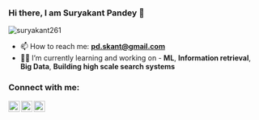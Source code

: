### Hi there, I am Suryakant Pandey 👋

<p align="left"> <img src="https://komarev.com/ghpvc/?username=suryakant261&label=Profile%20views&color=0e75b6&style=flat" alt="suryakant261" /> </p>

- 📫 How to reach me: **pd.skant@gmail.com**
- 👨‍💻 I’m currently learning and working on - **ML**, **Information retrieval**, **Big Data**, **Building high scale search systems**
<h3 align="left">Connect with me:</h3>
<p align="left">
<a href="https://www.linkedin.com/in/suryakant-pandey/">
  <img align="left" alt="Suryakant's linkedin" width="22px" src="https://cdn.jsdelivr.net/npm/simple-icons@v3/icons/linkedin.svg" />
</a>
  
  <a href="https://pd-skant.medium.com/">
  <img align="left" alt="Suryakant's Medium" width="22px" src="https://cdn.jsdelivr.net/npm/simple-icons@v3/icons/medium.svg" />
</a>
  
  <a href="https://www.instagram.com/pd.skant/">
  <img align="left" alt="Suryakant's Insta" width="22px" src="https://cdn.jsdelivr.net/npm/simple-icons@v3/icons/instagram.svg" />
</a>
  
</p>
<!--

